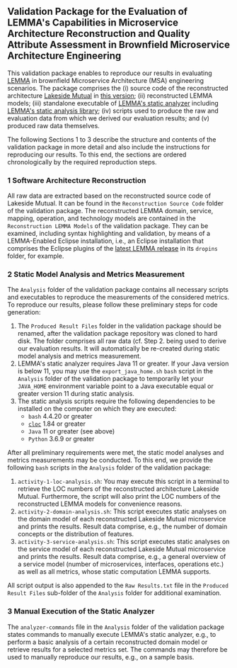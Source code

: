 ## Validation Package for the Evaluation of LEMMA's Capabilities in Microservice Architecture Reconstruction and Quality Attribute Assessment in Brownfield Microservice Architecture Engineering
This validation package enables to reproduce our results in evaluating [LEMMA](https://github.com/SeelabFhdo/lemma/) in brownfield Microservice Architecture (MSA) engineering scenarios. The package comprises the (i) source code of the reconstructed architecture [Lakeside Mutual](https://github.com/Microservice-API-Patterns/LakesideMutual) in [this version](https://github.com/Microservice-API-Patterns/LakesideMutual/tree/196716d47fa0d4bdcb0ca314d597e287ab67f074); (ii) reconstructed LEMMA models; (iii) standalone executable of [LEMMA's static analyzer](https://github.com/SeelabFhdo/lemma/tree/master/de.fhdo.lemma.analyzer) including [LEMMA's static analysis library](https://github.com/SeelabFhdo/lemma/tree/master/de.fhdo.lemma.analyzer.lib); (iv) scripts used to produce the raw and evaluation data from which we derived our evaluation results; and (v) produced raw data themselves.

The following Sections 1 to 3 describe the structure and contents of the validation package in more detail and also include the instructions for reproducing our results. To this end, the sections are ordered chronologically by the required reproduction steps.

### 1 Software Architecture Reconstruction
All raw data are extracted based on the reconstructed source code of Lakeside Mutual. It can be found in the `Reconstruction Source Code` folder of the validation package. The reconstructed LEMMA domain, service, mapping, operation, and technology models are contained in the `Reconstruction LEMMA Models` of the validation package. They can be examined, including syntax highlighting and validation, by means of a LEMMA-Enabled Eclipse installation, i.e., an Eclipse installation that comprises the Eclipse plugins of the [latest LEMMA release](https://github.com/SeelabFhdo/lemma/releases) in its `dropins` folder, for example.

### 2 Static Model Analysis and Metrics Measurement
The `Analysis` folder of the validation package contains all necessary scripts and executables to reproduce the measurements of the considered metrics. To reproduce our results, please follow these preliminary steps for code generation:
1. The `Produced Result Files` folder in the validation package should be renamed, after the validation package repository was cloned to hard disk. The folder comprises all raw data (cf. Step 2. being used to derive our evaluation results. It will automatically be re-created during static model analysis and metrics measurement.
3. LEMMA's static analyzer requires Java 11 or greater. If your Java version is below 11, you may use the `export_java_home.sh` `bash` script in the `Analysis` folder of the validation package to temporarily let your `JAVA_HOME` environment variable point to a Java executable equal or greater version 11 during static analysis.
4. The static analysis scripts require the following dependencies to be installed on the computer on which they are executed:
   - `bash` 4.4.20 or greater
   - [`cloc`](https://github.com/AlDanial/cloc) 1.84 or greater
   - `Java` 11 or greater (see above)
   - `Python` 3.6.9 or greater

After all preliminary requirements were met, the static model analyses and metrics measurements may be conducted. To this end, we provide the following `bash` scripts in the `Analysis` folder of the validation package:
1. `activity-1-loc-analysis.sh`: You may execute this script in a terminal to retrieve the LOC numbers of the reconstructed architecture Lakeside Mutual. Furthermore, the script will also print the LOC numbers of the reconstructed LEMMA models for convenience reasons.
2. `activity-2-domain-analysis.sh`: This script executes static analyses on the domain model of each reconstructed Lakeside Mutual microservice and prints the results. Result data comprise, e.g., the number of domain concepts or the distribution of features.
3. `activity-3-service-analysis.sh`: This script executes static analyses on the service model of each reconstructed Lakeside Mutual microservice and prints the results. Result data comprise, e.g., a general overview of a service model (number of microservices, interfaces, operations etc.) as well as all metrics, whose static computation LEMMA supports.

All script output is also appended to the `Raw Results.txt` file in the `Produced Result Files` sub-folder of the `Analysis` folder for additional examination.

### 3 Manual Execution of the Static Analyzer
The `analyzer-commands` file in the `Analysis` folder of the validation package states commands to manually execute LEMMA's static analyzer, e.g., to perform a basic analysis of a certain reconstructed domain model or retrieve results for a selected metrics set. The commands may therefore be used to manually reproduce our results, e.g., on a sample basis.